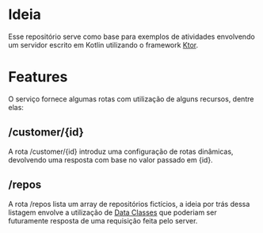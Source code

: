 # Ideia

Esse repositório serve como base para exemplos de atividades envolvendo um servidor escrito em Kotlin utilizando o framework [Ktor](https://ktor.io/).

# Features

O serviço fornece algumas rotas com utilização de alguns recursos, dentre elas:

## /customer/{id}
A rota /customer/{id} introduz uma configuração de rotas dinâmicas, devolvendo uma resposta com base no valor passado em {id}.

## /repos
A rota /repos lista um array de repositórios fictícios, a ideia por trás dessa listagem envolve a utilização de [Data Classes](https://kotlinlang.org/docs/data-classes.html) que poderiam ser futuramente resposta de uma requisição feita pelo server.
